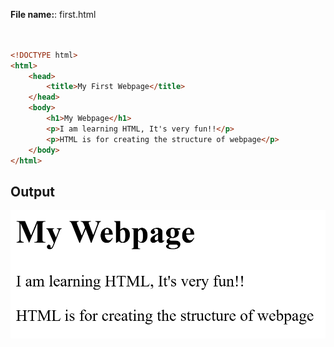 


**File name:**: first.html
```html


<!DOCTYPE html>
<html>
	<head>
		<title>My First Webpage</title>
	</head>
	<body>
		<h1>My Webpage</h1>
		<p>I am learning HTML, It's very fun!!</p>
		<p>HTML is for creating the structure of webpage</p>
	</body>
</html>

```
## Output
![alt text](htmlBasicStructure.png)